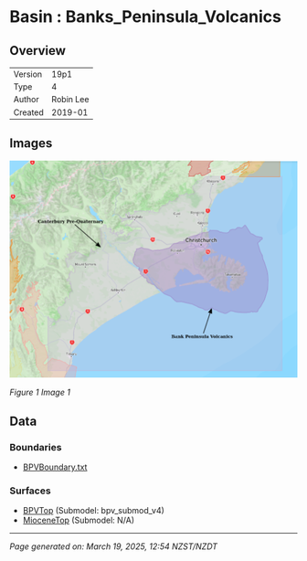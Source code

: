 # Basin : Banks_Peninsula_Volcanics

## Overview
|         |                     |
|---------|---------------------|
| Version | 19p1           |
| Type    | 4        |
| Author  | Robin Lee            |
| Created | 2019-01           |


## Images
![](../images/basins/canterbury_region.png)

*Figure 1 Image 1*


## Data
### Boundaries
- [BPVBoundary.txt](../../velocity_modelling/Data/Boundaries/BPVBoundary.txt)

### Surfaces
- [BPVTop](../../velocity_modelling/Data/Canterbury_Basin/BPV/BPVTop.in) (Submodel: bpv_submod_v4)
- [MioceneTop](../../velocity_modelling/Data/Canterbury_Basin/Pre_Quaternary/MioceneTop.in) (Submodel: N/A)

---
*Page generated on: March 19, 2025, 12:54 NZST/NZDT*
